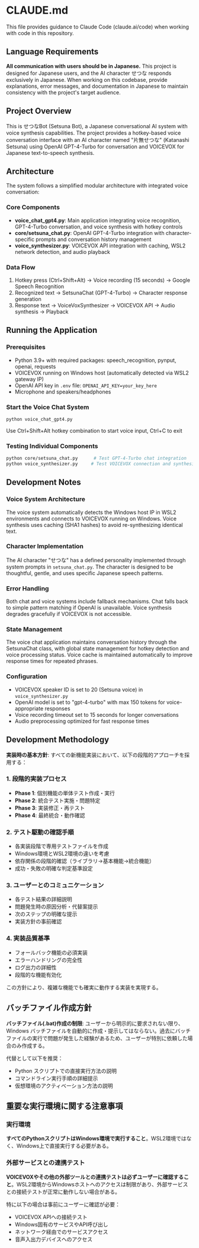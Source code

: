 # CLAUDE.md

This file provides guidance to Claude Code (claude.ai/code) when working with code in this repository.

## Language Requirements

**All communication with users should be in Japanese.** This project is designed for Japanese users, and the AI character せつな responds exclusively in Japanese. When working on this codebase, provide explanations, error messages, and documentation in Japanese to maintain consistency with the project's target audience.

## Project Overview

This is せつなBot (Setsuna Bot), a Japanese conversational AI system with voice synthesis capabilities. The project provides a hotkey-based voice conversation interface with an AI character named "片無せつな" (Katanashi Setsuna) using OpenAI GPT-4-Turbo for conversation and VOICEVOX for Japanese text-to-speech synthesis.

## Architecture

The system follows a simplified modular architecture with integrated voice conversation:

### Core Components
- **voice_chat_gpt4.py**: Main application integrating voice recognition, GPT-4-Turbo conversation, and voice synthesis with hotkey controls
- **core/setsuna_chat.py**: OpenAI GPT-4-Turbo integration with character-specific prompts and conversation history management  
- **voice_synthesizer.py**: VOICEVOX API integration with caching, WSL2 network detection, and audio playback

### Data Flow
1. Hotkey press (Ctrl+Shift+Alt) → Voice recording (15 seconds) → Google Speech Recognition
2. Recognized text → SetsunaChat (GPT-4-Turbo) → Character response generation
3. Response text → VoiceVoxSynthesizer → VOICEVOX API → Audio synthesis → Playback

## Running the Application

### Prerequisites
- Python 3.9+ with required packages: speech_recognition, pynput, openai, requests
- VOICEVOX running on Windows host (automatically detected via WSL2 gateway IP)
- OpenAI API key in `.env` file: `OPENAI_API_KEY=your_key_here`
- Microphone and speakers/headphones

### Start the Voice Chat System
```bash
python voice_chat_gpt4.py
```
Use Ctrl+Shift+Alt hotkey combination to start voice input, Ctrl+C to exit

### Testing Individual Components
```bash
python core/setsuna_chat.py      # Test GPT-4-Turbo chat integration
python voice_synthesizer.py     # Test VOICEVOX connection and synthesis
```

## Development Notes

### Voice System Architecture
The voice system automatically detects the Windows host IP in WSL2 environments and connects to VOICEVOX running on Windows. Voice synthesis uses caching (SHA1 hashes) to avoid re-synthesizing identical text.

### Character Implementation
The AI character "せつな" has a defined personality implemented through system prompts in `setsuna_chat.py`. The character is designed to be thoughtful, gentle, and uses specific Japanese speech patterns.

### Error Handling
Both chat and voice systems include fallback mechanisms. Chat falls back to simple pattern matching if OpenAI is unavailable. Voice synthesis degrades gracefully if VOICEVOX is not accessible.

### State Management
The voice chat application maintains conversation history through the SetsunaChat class, with global state management for hotkey detection and voice processing status. Voice cache is maintained automatically to improve response times for repeated phrases.

### Configuration
- VOICEVOX speaker ID is set to 20 (Setsuna voice) in `voice_synthesizer.py`
- OpenAI model is set to "gpt-4-turbo" with max 150 tokens for voice-appropriate responses
- Voice recording timeout set to 15 seconds for longer conversations
- Audio preprocessing optimized for fast response times

## Development Methodology

**実装時の基本方針**: すべての新機能実装において、以下の段階的アプローチを採用する：

### 1. 段階的実装プロセス
- **Phase 1**: 個別機能の単体テスト作成・実行
- **Phase 2**: 統合テスト実施・問題特定
- **Phase 3**: 実装修正・再テスト
- **Phase 4**: 最終統合・動作確認

### 2. テスト駆動の確認手順
- 各実装段階で専用テストファイルを作成
- Windows環境とWSL2環境の違いを考慮
- 依存関係の段階的確認（ライブラリ→基本機能→統合機能）
- 成功・失敗の明確な判定基準設定

### 3. ユーザーとのコミュニケーション
- 各テスト結果の詳細説明
- 問題発生時の原因分析・代替案提示
- 次のステップの明確な提示
- 実装方針の事前確認

### 4. 実装品質基準
- フォールバック機能の必須実装
- エラーハンドリングの完全性
- ログ出力の詳細性
- 段階的な機能有効化

この方針により、複雑な機能でも確実に動作する実装を実現する。

## バッチファイル作成方針

**バッチファイル(.bat)作成の制限**: ユーザーから明示的に要求されない限り、Windows バッチファイルを自動的に作成・提示してはならない。過去にバッチファイルの実行で問題が発生した経験があるため、ユーザーが特別に依頼した場合のみ作成する。

代替として以下を推奨：
- Python スクリプトでの直接実行方法の説明
- コマンドライン実行手順の詳細提示
- 仮想環境のアクティベーション方法の説明

## 重要な実行環境に関する注意事項

### 実行環境
**すべてのPythonスクリプトはWindows環境で実行すること**。WSL2環境ではなく、Windows上で直接実行する必要がある。

### 外部サービスとの連携テスト
**VOICEVOXやその他の外部ツールとの連携テストは必ずユーザーに確認すること**。WSL2環境からWindowsホストへのアクセスは制限があり、外部サービスとの接続テストが正常に動作しない場合がある。

特に以下の場合は事前にユーザーに確認が必要：
- VOICEVOX APIへの接続テスト
- Windows固有のサービスやAPI呼び出し
- ネットワーク経由でのサービスアクセス
- 音声入出力デバイスへのアクセス
